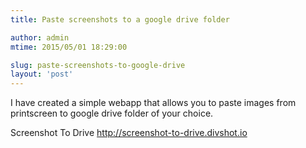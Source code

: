 ```yaml
---
title: Paste screenshots to a google drive folder

author: admin
mtime: 2015/05/01 18:29:00

slug: paste-screenshots-to-google-drive
layout: 'post'
---
```


I have created a simple webapp that allows you to paste images from printscreen to google drive folder of your choice. 

Screenshot To Drive http://screenshot-to-drive.divshot.io